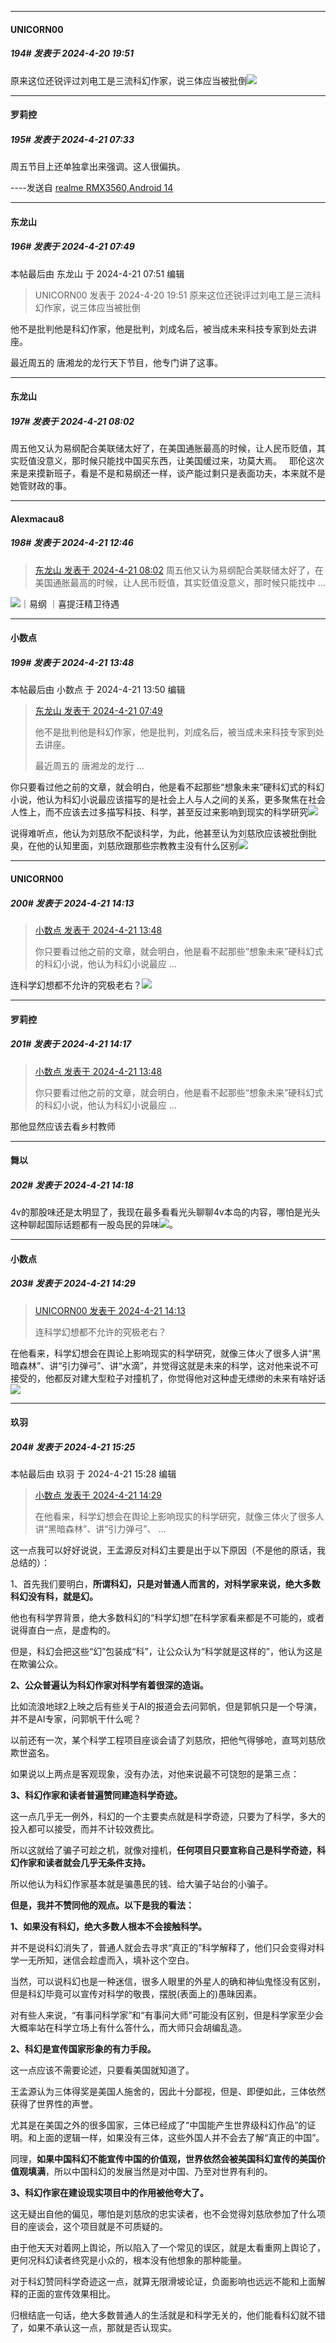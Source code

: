 ﻿
*****

####  UNICORN00  
##### 194#       发表于 2024-4-20 19:51

原来这位还锐评过刘电工是三流科幻作家，说三体应当被批倒<img src="https://static.saraba1st.com/image/smiley/face2017/037.png" referrerpolicy="no-referrer">


*****

####  罗莉控  
##### 195#       发表于 2024-4-21 07:33

周五节目上还单独拿出来强调。这人很偏执。

----发送自 [realme RMX3560,Android 14](http://stage1.5j4m.com/?1.37)


*****

####  东龙山  
##### 196#       发表于 2024-4-21 07:49

 本帖最后由 东龙山 于 2024-4-21 07:51 编辑 
<blockquote>UNICORN00 发表于 2024-4-20 19:51
原来这位还锐评过刘电工是三流科幻作家，说三体应当被批倒</blockquote>
他不是批判他是科幻作家，他是批判，刘成名后，被当成未来科技专家到处去讲座。

最近周五的 唐湘龙的龙行天下节目，他专门讲了这事。


*****

####  东龙山  
##### 197#       发表于 2024-4-21 08:02

周五他又认为易纲配合美联储太好了，在美国通胀最高的时候，让人民币贬值，其实贬值没意义，那时候只能找中国买东西，让美国缓过来，功莫大焉。   耶伦这次来是来摸新班子，看是不是和易纲还一样，谈产能过剩只是表面功夫，本来就不是她管财政的事。


*****

####  Alexmacau8  
##### 198#       发表于 2024-4-21 12:46

<blockquote><a href="httphttps://bbs.saraba1st.com/2b/forum.php?mod=redirect&amp;goto=findpost&amp;pid=64666112&amp;ptid=2178734" target="_blank">东龙山 发表于 2024-4-21 08:02</a>
周五他又认为易纲配合美联储太好了，在美国通胀最高的时候，让人民币贬值，其实贬值没意义，那时候只能找中 ...</blockquote>
<img src="https://static.saraba1st.com/image/smiley/face2017/067.png" referrerpolicy="no-referrer">｜易纲 ｜喜提汪精卫待遇


*****

####  小数点  
##### 199#       发表于 2024-4-21 13:48

 本帖最后由 小数点 于 2024-4-21 13:50 编辑 
<blockquote><a href="httphttps://bbs.saraba1st.com/2b/forum.php?mod=redirect&amp;goto=findpost&amp;pid=64666066&amp;ptid=2178734" target="_blank">东龙山 发表于 2024-4-21 07:49</a>

他不是批判他是科幻作家，他是批判，刘成名后，被当成未来科技专家到处去讲座。

最近周五的 唐湘龙的龙行 ...</blockquote>
你只要看过他之前的文章，就会明白，他是看不起那些“想象未来”硬科幻式的科幻小说，他认为科幻小说最应该描写的是社会上人与人之间的关系，更多聚焦在社会人性上，而不应该去过多描写科技、科学，甚至反过来影响到现实的科学研究<img src="https://static.saraba1st.com/image/smiley/face2017/035.png" referrerpolicy="no-referrer">

说得难听点，他认为刘慈欣不配谈科学，为此，他甚至认为刘慈欣应该被批倒批臭，在他的认知里面，刘慈欣跟那些宗教教主没有什么区别<img src="https://static.saraba1st.com/image/smiley/face2017/254.png" referrerpolicy="no-referrer">


*****

####  UNICORN00  
##### 200#       发表于 2024-4-21 14:13

<blockquote><a href="httphttps://bbs.saraba1st.com/2b/forum.php?mod=redirect&amp;goto=findpost&amp;pid=64668320&amp;ptid=2178734" target="_blank">小数点 发表于 2024-4-21 13:48</a>

你只要看过他之前的文章，就会明白，他是看不起那些“想象未来”硬科幻式的科幻小说，他认为科幻小说最应 ...</blockquote>
连科学幻想都不允许的究极老右？<img src="https://static.saraba1st.com/image/smiley/face2017/047.png" referrerpolicy="no-referrer">


*****

####  罗莉控  
##### 201#       发表于 2024-4-21 14:17

<blockquote><a href="httphttps://bbs.saraba1st.com/2b/forum.php?mod=redirect&amp;goto=findpost&amp;pid=64668320&amp;ptid=2178734" target="_blank">小数点 发表于 2024-4-21 13:48</a>

你只要看过他之前的文章，就会明白，他是看不起那些“想象未来”硬科幻式的科幻小说，他认为科幻小说最应 ...</blockquote>
那他显然应该去看乡村教师


*****

####  舞以  
##### 202#       发表于 2024-4-21 14:18

4v的那股味还是太明显了，我现在最多看看光头聊聊4v本岛的内容，哪怕是光头这种聊起国际话题都有一股岛民的异味<img src="https://static.saraba1st.com/image/smiley/face2017/053.png" referrerpolicy="no-referrer">。


*****

####  小数点  
##### 203#       发表于 2024-4-21 14:29

<blockquote><a href="httphttps://bbs.saraba1st.com/2b/forum.php?mod=redirect&amp;goto=findpost&amp;pid=64668521&amp;ptid=2178734" target="_blank">UNICORN00 发表于 2024-4-21 14:13</a>

连科学幻想都不允许的究极老右？</blockquote>
在他看来，科学幻想会在舆论上影响现实的科学研究，就像三体火了很多人讲“黑暗森林”、讲“引力弹弓”、讲“水滴”，并觉得这就是未来的科学，这对他来说不可接受的，他都反对建大型粒子对撞机了，你觉得他对这种虚无缥缈的未来有啥好话<img src="https://static.saraba1st.com/image/smiley/face2017/009.gif" referrerpolicy="no-referrer">


*****

####  玖羽  
##### 204#       发表于 2024-4-21 15:25

 本帖最后由 玖羽 于 2024-4-21 15:28 编辑 
<blockquote><a href="httphttps://bbs.saraba1st.com/2b/forum.php?mod=redirect&amp;goto=findpost&amp;pid=64668616&amp;ptid=2178734" target="_blank">小数点 发表于 2024-4-21 14:29</a>

在他看来，科学幻想会在舆论上影响现实的科学研究，就像三体火了很多人讲“黑暗森林”、讲“引力弹弓”、 ...</blockquote>
这一点我可以好好说说，王孟源反对科幻主要是出于以下原因（不是他的原话，我总结的）：

1、首先我们要明白，<strong>所谓科幻，只是对普通人而言的，对科学家来说，绝大多数科幻没有科，就是幻。</strong>

他也有科学界背景，绝大多数科幻的“科学幻想”在科学家看来都是不可能的，或者说得直白一点，是虚构的。

但是，科幻会把这些“幻”包装成“科”，让公众认为“科学就是这样的”，他认为这是在欺骗公众。

<strong>2、公众普遍认为科幻作家对科学有着很深的造诣。</strong>

比如流浪地球2上映之后有些关于AI的报道会去问郭帆，但是郭帆只是一个导演，并不是AI专家，问郭帆干什么呢？

以前还有一次，某个科学工程项目座谈会请了刘慈欣，把他气得够呛，直骂刘慈欣欺世盗名。

如果说以上两点是客观现象，没有办法，对他来说最不可饶恕的是第三点：

<strong>3、科幻作家和读者普遍赞同建造科学奇迹。</strong>

这一点几乎无一例外，科幻的一个主要卖点就是科学奇迹，只要为了科学，多大的投入都可以接受，而并不计较效费比。

所以这就给了骗子可趁之机，就像对撞机，<strong>任何项目只要宣称自己是科学奇迹，科幻作家和读者就会几乎无条件支持。</strong>

所以他认为科幻作家基本就是骗愚民的钱、给大骗子站台的小骗子。

<strong>但是，我并不赞同他的观点。以下是我的看法：

1、如果没有科幻，绝大多数人根本不会接触科学。</strong>

并不是说科幻消失了，普通人就会去寻求“真正的”科学解释了，他们只会变得对科学一无所知，迷信会趁虚而入，填补这个空白。

当然，可以说科幻也是一种迷信，很多人眼里的外星人的确和神仙鬼怪没有区别，但是科幻毕竟可以宣传对科学的敬畏，摆脱(表面上的)愚昧因素。

对有些人来说，“有事问科学家”和“有事问大师”可能没有区别，但是科学家至少会大概率站在科学立场上有什么答什么，而大师只会胡编乱造。

<strong>2、科幻是宣传国家形象的有力手段。</strong>

这一点应该不需要论述，只要看美国就知道了。

王孟源认为三体得奖是美国人施舍的，因此十分鄙视，但是、即便如此，三体依然获得了世界性的声誉。

尤其是在美国之外的很多国家，三体已经成了“中国能产生世界级科幻作品”的证明。和上面的逻辑一样，如果没有三体，这些外国人并不会去了解“真正的中国”。

同理，<strong>如果中国科幻不能宣传中国的价值观，世界依然会被美国科幻宣传的美国价值观填满</strong>，所以中国科幻的发展当然是对中国、乃至对世界有利的。

<strong>3、科幻作家在建设现实项目中的作用被他夸大了。</strong>

这无疑出自他的偏见，哪怕是刘慈欣的忠实读者，也不会觉得刘慈欣参加了什么项目的座谈会，这个项目就是不可质疑的。

由于他天天对着网上舆论，所以陷入了一个常见的误区，就是太看重网上舆论了，更何况科幻读者终究是小众的，根本没有他想象的那种能量。

对于科幻赞同科学奇迹这一点，就算无限滑坡论证，负面影响也远远不能和上面解释的正面的宣传效果相比。

归根结底一句话，绝大多数普通人的生活就是和科学无关的，他们能看科幻就不错了，如果不承认这一点，那就是否认现实。

